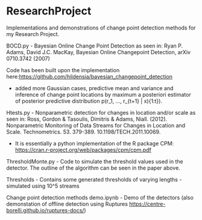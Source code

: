# ResearchProject
Implementations and demonstrations of change point detection methods for my Research Project.

BOCD.py - Bayesian Online Change Point Detection as seen in: Ryan P. Adams, David J.C. MacKay, Bayesian Online Changepoint Detection, arXiv 0710.3742 (2007)

Code has been built upon the implementation here:https://github.com/hildensia/bayesian_changepoint_detection

- added more Gaussian cases, predictive mean and variance and inference of change point locations by maximum a posteriori estimator of posterior predictive distribution p(r_1, ..., r_{t+1} | x){1:t}).



Htests.py - Nonparametric detection for changes in location and/or scale as seen in: Ross, Gordon & Tasoulis, Dimitris & Adams, Niall. (2012). Nonparametric Monitoring of Data Streams for Changes in Location and Scale. Technometrics. 53. 379-389. 10.1198/TECH.2011.10069. 

- It is essentially a python implementation of the R package CPM: https://cran.r-project.org/web/packages/cpm/cpm.pdf

ThresholdMonte.py - Code to simulate the threshold values used in the detector. The outline of the algorithm can be seen in the paper above.

Thresholds - Contains some generated thresholds of varying lengths - simulated using 10^5 streams 



Change point detection methods demo.ipynb - Demo of the detectors (also demonstation of offline detection using Ruptures https://centre-borelli.github.io/ruptures-docs/)
